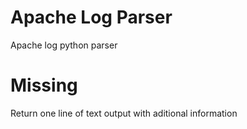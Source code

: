 # Apache Log Parser
Apache log python parser

# Missing
Return one line of text output with aditional information
